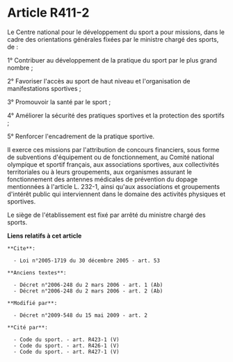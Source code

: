 # Article R411-2

Le Centre national pour le développement du sport a pour missions, dans le cadre des orientations générales fixées par le
ministre chargé des sports, de : 

1° Contribuer au développement de la pratique du sport par le plus grand nombre ; 

2° Favoriser l'accès au sport de haut niveau et l'organisation de manifestations sportives ; 

3° Promouvoir la santé par le sport ; 

4° Améliorer la sécurité des pratiques sportives et la protection des sportifs ; 

5° Renforcer l'encadrement de la pratique sportive. 

Il exerce ces missions par l'attribution de concours financiers, sous forme de subventions d'équipement ou de fonctionnement,
au Comité national olympique et sportif français, aux associations sportives, aux collectivités territoriales ou à leurs
groupements, aux organismes assurant le fonctionnement des antennes médicales de prévention du dopage mentionnées à l'article
L. 232-1, ainsi qu'aux associations et groupements d'intérêt public qui interviennent dans le domaine des activités physiques
et sportives.

Le siège de l'établissement est fixé par arrêté du ministre chargé des sports.

**Liens relatifs à cet article**

	**Cite**:

	  - Loi n°2005-1719 du 30 décembre 2005 - art. 53

	**Anciens textes**:

	  - Décret n°2006-248 du 2 mars 2006 - art. 1 (Ab)
	  - Décret n°2006-248 du 2 mars 2006 - art. 2 (Ab)

	**Modifié par**:

	  - Décret n°2009-548 du 15 mai 2009 - art. 2

	**Cité par**:

	  - Code du sport. - art. R423-1 (V)
	  - Code du sport. - art. R426-1 (V)
	  - Code du sport. - art. R427-1 (V)

